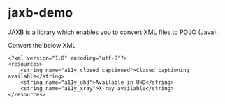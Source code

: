 # jaxb-demo
JAXB is a library which enables you to convert XML files to POJO (Java).

Convert the below XML 

```
<?xml version="1.0" encoding="utf-8"?>
<resources>
    <string name="a11y_closed_captioned">Closed captioning available</string>
    <string name="a11y_uhd">Available in UHD</string>
    <string name="a11y_xray">X-ray available</string>
</resources>

```

